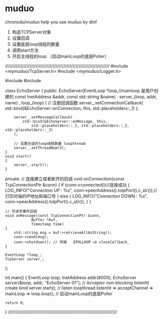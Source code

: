 # muduo
chronodu/muduo
help you use muduo by dmf

1. 构造TCPServer对象
2. 设置回调
3. 设置底层loop线程的数量
4. 调用start方法
5. 开启主线程的loop （启动mainLoop的底层Poller）

////////////////////////////////////////////////////////////////////
#include <mymuduo/TcpServer.h>
#include <mymuduo/Logger.h>

#include <string>
#include <functional>

class EchoServer
{
public:
    EchoServer(EventLoop *loop,//mainloop 是用户创建的 
            const InetAddress &addr, 
            const std::string &name)
        : server_(loop, addr, name)
        , loop_(loop)
    {
        // 注册回调函数
        server_.setConnectionCallback(
            std::bind(&EchoServer::onConnection, this, std::placeholders::_1)
        );

        server_.setMessageCallback(
            std::bind(&EchoServer::onMessage, this,
                std::placeholders::_1, std::placeholders::_2, std::placeholders::_3)
        );

        // 设置合适的loop线程数量 loopthread
        server_.setThreadNum(3);
    }
    void start()
    {
        server_.start();
    }
private:
    // 连接建立或者断开的回调
    void onConnection(const TcpConnectionPtr &conn)
    {
        if (conn->connected())//连接成功
        {
            LOG_INFO("Connection UP : %s", conn->peerAddress().toIpPort().c_str());//打印对端的IP地址和端口号
        }
        else
        {
            LOG_INFO("Connection DOWN : %s", conn->peerAddress().toIpPort().c_str());
        }
    }

    // 可读写事件回调
    void onMessage(const TcpConnectionPtr &conn,
                Buffer *buf,
                Timestamp time)
    {
        std::string msg = buf->retrieveAllAsString();
        conn->send(msg);
        conn->shutdown(); // 写端   EPOLLHUP =》 closeCallback_
    }

    EventLoop *loop_;
    TcpServer server_;
};

int main()
{
    EventLoop loop;
    InetAddress addr(8000);
    EchoServer server(&loop, addr, "EchoServer-01"); // Acceptor non-blocking listenfd  create bind 
    server.start(); // listen  loopthread  listenfd => acceptChannel => mainLoop =>
    loop.loop(); // 启动mainLoop的底层Poller

    return 0;
}
///////////////////////////////////////////////////////////////////////
